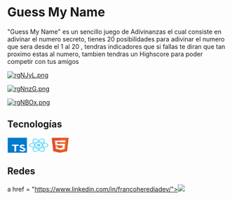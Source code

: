 # Guess My Name 
 

"Guess My Name" es un sencillo juego de Adivinanzas el cual consiste en adivinar el numero secreto, tienes 20 posibilidades para adivinar el numero que sera desde el 1 al 20 , tendras indicadores que si fallas te diran que tan proximo estas al numero, tambien tendras un Highscore para poder competir con tus amigos 

[![rgNJyL.png](https://i.im.ge/2022/05/31/rgNJyL.png)](https://im.ge/i/rgNJyL)


[![rgNnzG.png](https://i.im.ge/2022/05/31/rgNnzG.png)](https://im.ge/i/rgNnzG)


[![rgNBOx.png](https://i.im.ge/2022/05/31/rgNBOx.png)](https://im.ge/i/rgNBOx)

## Tecnologías 

<img align="center" alt="Rafa-Ts" height="35" width="45" src="https://raw.githubusercontent.com/devicons/devicon/master/icons/typescript/typescript-plain.svg">
  <img align="center" alt="Rafa-React" height="35" width="45" src="https://raw.githubusercontent.com/devicons/devicon/master/icons/react/react-original.svg">
  <img align="center" alt="Rafa-HTML" height="35" width="45" src="https://raw.githubusercontent.com/devicons/devicon/master/icons/html5/html5-original.svg">



## Redes



a href = "https://www.linkedin.com/in/francoherediadev/"><img src="https://img.icons8.com/fluent/48/000000/linkedin.png"/></a>
          
